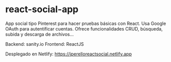# react-social-app
App social tipo Pinterest para hacer pruebas básicas con React. 
Usa Google OAuth para autentificar cuentas. Ofrece funcionalidades CRUD, búsqueda, subida y descarga de archivos...

Backend: sanity.io
Frontend: ReactJS

Desplegado en Netlify: https://jperelloreactsocial.netlify.app

